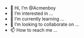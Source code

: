 - 👋 Hi, I’m @Acmenboy
- 👀 I’m interested in ...
- 🌱 I’m currently learning ...
- 💞️ I’m looking to collaborate on ...
- 📫 How to reach me ...

<!---
Acmenboy/Acmenboy is a ✨ special ✨ repository because its `README.md` (this file) appears on your GitHub profile.
You can click the Preview link to take a look at your changes.
--->
